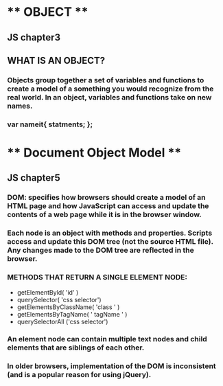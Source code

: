 # ** OBJECT **
## JS chapter3
## WHAT IS AN OBJECT? 
### Objects group together a set of variables and functions to create a model of a something you would recognize from the real world. In an object, variables and functions take on new names. 
### var nameit{ statments; };


# ** Document Object Model **
## JS chapter5
### DOM: specifies how browsers should create a model of an HTML page and how JavaScript can access and update the contents of a web page while it is in the browser window. 
### Each node is an object with methods and properties. Scripts access and update this DOM tree (not the source HTML file). Any changes made to the DOM tree are reflected in the browser. 
### METHODS THAT RETURN A SINGLE ELEMENT NODE: 
* getElementByld( 'id' )
* querySelector( 'css selector')
* getElementsByClassName( 'class ' )
* getElementsByTagName( ' tagName ' )
* querySelectorAll ('css selector') 
### An element node can contain multiple text nodes and child elements that are siblings of each other. 
### In older browsers, implementation of the DOM is inconsistent (and is a popular reason for using jQuery). 

